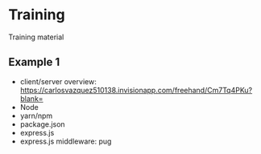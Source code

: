 # Training
Training material

## Example 1

* client/server overview: https://carlosvazquez510138.invisionapp.com/freehand/Cm7Tq4PKu?blank=
* Node
* yarn/npm
* package.json
* express.js
* express.js middleware: pug
